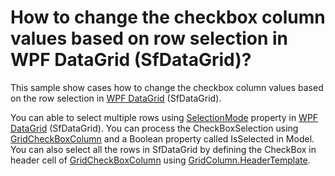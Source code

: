 # How to change the checkbox column values based on row selection in WPF DataGrid (SfDataGrid)?

This sample show cases how to change the checkbox column values based on the row selection in [WPF DataGrid](https://www.syncfusion.com/wpf-controls/datagrid) (SfDataGrid).

You can able to select multiple rows using [SelectionMode](https://help.syncfusion.com/cr/wpf/Syncfusion.UI.Xaml.Grid.SfGridBase.html#Syncfusion_UI_Xaml_Grid_SfGridBase_SelectionMode) property in [WPF DataGrid](https://www.syncfusion.com/wpf-controls/datagrid) (SfDataGrid). You can process the CheckBoxSelection using [GridCheckBoxColumn](https://help.syncfusion.com/cr/wpf/Syncfusion.UI.Xaml.Grid.GridCheckBoxColumn.html) and a Boolean property called IsSelected in Model. You can also select all the rows in SfDataGrid by defining the CheckBox in header cell of [GridCheckBoxColumn](https://help.syncfusion.com/cr/wpf/Syncfusion.UI.Xaml.Grid.GridCheckBoxColumn.html) using [GridColumn.HeaderTemplate](https://help.syncfusion.com/cr/wpf/Syncfusion.UI.Xaml.Grid.GridColumnBase.html#Syncfusion_UI_Xaml_Grid_GridColumnBase_HeaderTemplate).